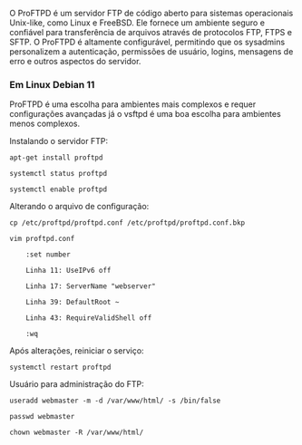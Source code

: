 O ProFTPD é um servidor FTP de código aberto para sistemas operacionais Unix-like, como Linux e FreeBSD. Ele fornece um ambiente seguro e confiável para transferência de arquivos através de protocolos FTP, FTPS e SFTP. O ProFTPD é altamente configurável, permitindo que os sysadmins personalizem a autenticação, permissões de usuário, logins, mensagens de erro e outros aspectos do servidor.

### Em Linux Debian 11

ProFTPD é uma escolha para ambientes mais complexos e requer configurações avançadas já o vsftpd é uma boa escolha para ambientes menos complexos.

Instalando o servidor FTP:

    apt-get install proftpd

    systemctl status proftpd

    systemctl enable proftpd

Alterando o arquivo de configuração:

    cp /etc/proftpd/proftpd.conf /etc/proftpd/proftpd.conf.bkp

    vim proftpd.conf

        :set number

        Linha 11: UseIPv6 off

        Linha 17: ServerName "webserver"

        Linha 39: DefaultRoot ~

        Linha 43: RequireValidShell off

        :wq

Após alterações, reiniciar o serviço:

    systemctl restart proftpd

Usuário para administração do FTP:

    useradd webmaster -m -d /var/www/html/ -s /bin/false

    passwd webmaster

    chown webmaster -R /var/www/html/